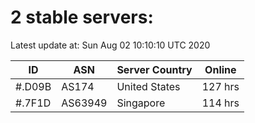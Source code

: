 # 2 stable servers:

Latest update at: Sun Aug 02 10:10:10 UTC 2020

| ID | ASN | Server Country | Online |
| -- | --- | -------------- | ------ |
| #.D09B | AS174 | United States | 127 hrs |
| #.7F1D | AS63949 | Singapore | 114 hrs |

